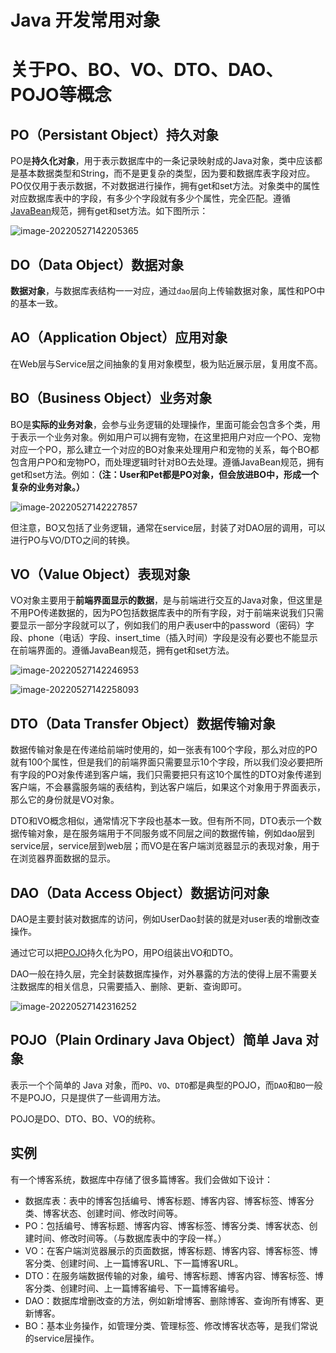 # Java 开发常用对象





# 关于PO、BO、VO、DTO、DAO、POJO等概念



## PO（Persistant Object）持久对象

PO是**持久化对象**，用于表示数据库中的一条记录映射成的Java对象，类中应该都是基本数据类型和String，而不是更复杂的类型，因为要和数据库表字段对应。PO仅仅用于表示数据，不对数据进行操作，拥有get和set方法。对象类中的属性对应数据库表中的字段，有多少个字段就有多少个属性，完全匹配。遵循[JavaBean](https://so.csdn.net/so/search?q=JavaBean&spm=1001.2101.3001.7020)规范，拥有get和set方法。如下图所示：

![image-20220527142205365](../../images/image-20220527142205365.png)



## DO（Data Object）数据对象

**数据对象**，与数据库表结构一一对应，通过`dao`层向上传输数据对象，属性和PO中的基本一致。



## AO（Application Object）应用对象

在Web层与Service层之间抽象的复用对象模型，极为贴近展示层，复用度不高。



##  BO（Business Object）业务对象

 BO是**实际的业务对象**，会参与业务逻辑的处理操作，里面可能会包含多个类，用于表示一个业务对象。例如用户可以拥有宠物，在这里把用户对应一个PO、宠物对应一个PO，那么建立一个对应的BO对象来处理用户和宠物的关系，每个BO都包含用户PO和宠物PO，而处理逻辑时针对BO去处理。遵循JavaBean规范，拥有get和set方法。例如：**（注：User和Pet都是PO对象，但会放进BO中，形成一个复杂的业务对象。）**

![image-20220527142227857](../../images/image-20220527142227857.png)



但注意，BO又包括了业务逻辑，通常在service层，封装了对DAO层的调用，可以进行PO与VO/DTO之间的转换。

## VO（Value Object）表现对象

VO对象主要用于**前端界面显示的数据**，是与前端进行交互的Java对象，但这里是不用PO传递数据的，因为PO包括数据库表中的所有字段，对于前端来说我们只需要显示一部分字段就可以了，例如我们的用户表user中的password（密码）字段、phone（电话）字段、insert_time（插入时间）字段是没有必要也不能显示在前端界面的。遵循JavaBean规范，拥有get和set方法。

![image-20220527142246953](../../images/image-20220527142246953.png)

![image-20220527142258093](../../images/image-20220527142258093.png)



## DTO（Data Transfer Object）数据传输对象

数据传输对象是在传递给前端时使用的，如一张表有100个字段，那么对应的PO就有100个属性，但是我们的前端界面只需要显示10个字段，所以我们没必要把所有字段的PO对象传递到客户端，我们只需要把只有这10个属性的DTO对象传递到客户端，不会暴露服务端的表结构，到达客户端后，如果这个对象用于界面表示，那么它的身份就是VO对象。

DTO和VO概念相似，通常情况下字段也基本一致。但有所不同，DTO表示一个数据传输对象，是在服务端用于不同服务或不同层之间的数据传输，例如dao层到service层，service层到web层；而VO是在客户端浏览器显示的表现对象，用于在浏览器界面数据的显示。

## DAO（Data Access Object）数据访问对象

DAO是主要封装对数据库的访问，例如UserDao封装的就是对user表的增删改查操作。

通过它可以把[POJO](https://so.csdn.net/so/search?q=POJO&spm=1001.2101.3001.7020)持久化为PO，用PO组装出VO和DTO。

DAO一般在持久层，完全封装数据库操作，对外暴露的方法的使得上层不需要关注数据库的相关信息，只需要插入、删除、更新、查询即可。

![image-20220527142316252](../../images/image-20220527142316252.png)



## POJO（Plain Ordinary Java Object）简单 Java 对象

表示一个个简单的 Java 对象，而`PO`、`VO`、`DTO`都是典型的POJO，而`DAO`和`BO`一般不是POJO，只是提供了一些调用方法。

POJO是DO、DTO、BO、VO的统称。



## 实例

有一个博客系统，数据库中存储了很多篇博客。我们会做如下设计：

- 数据库表：表中的博客包括编号、博客标题、博客内容、博客标签、博客分类、博客状态、创建时间、修改时间等。
- PO：包括编号、博客标题、博客内容、博客标签、博客分类、博客状态、创建时间、修改时间等。（与数据库表中的字段一样。）
- VO：在客户端浏览器展示的页面数据，博客标题、博客内容、博客标签、博客分类、创建时间、上一篇博客URL、下一篇博客URL。
- DTO：在服务端数据传输的对象，编号、博客标题、博客内容、博客标签、博客分类、创建时间、上一篇博客编号、下一篇博客编号。
- DAO：数据库增删改查的方法，例如新增博客、删除博客、查询所有博客、更新博客。
- BO：基本业务操作，如管理分类、管理标签、修改博客状态等，是我们常说的service层操作。

